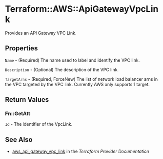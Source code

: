 # Terraform::AWS::ApiGatewayVpcLink

Provides an API Gateway VPC Link.

## Properties

`Name` - (Required) The name used to label and identify the VPC link.

`Description` - (Optional) The description of the VPC link.

`TargetArns` - (Required, ForceNew) The list of network load balancer arns in the VPC targeted by the VPC link. Currently AWS only supports 1 target.


## Return Values

### Fn::GetAtt

`Id` - The identifier of the VpcLink.

## See Also

* [aws_api_gateway_vpc_link](https://www.terraform.io/docs/providers/aws/r/api_gateway_vpc_link.html) in the _Terraform Provider Documentation_